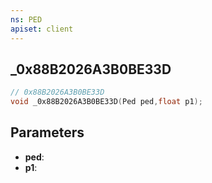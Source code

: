 ```yaml
---
ns: PED
apiset: client
---
```

## _0x88B2026A3B0BE33D

```c
// 0x88B2026A3B0BE33D
void _0x88B2026A3B0BE33D(Ped ped,float p1);
```


## Parameters
* **ped**:
* **p1**:
